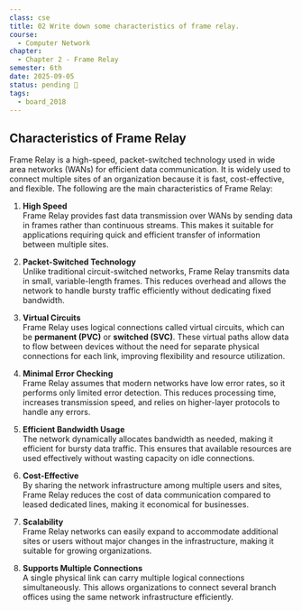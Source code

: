 ```yaml
---
class: cse
title: 02 Write down some characteristics of frame relay.
course:
  - Computer Network
chapter:
  - Chapter 2 - Frame Relay
semester: 6th
date: 2025-09-05
status: pending 🛑
tags:
  - board_2018
---
```


## Characteristics of Frame Relay

Frame Relay is a high-speed, packet-switched technology used in wide area networks (WANs) for efficient data communication. It is widely used to connect multiple sites of an organization because it is fast, cost-effective, and flexible. The following are the main characteristics of Frame Relay:

1. **High Speed**  
    Frame Relay provides fast data transmission over WANs by sending data in frames rather than continuous streams. This makes it suitable for applications requiring quick and efficient transfer of information between multiple sites.
    
2. **Packet-Switched Technology**  
    Unlike traditional circuit-switched networks, Frame Relay transmits data in small, variable-length frames. This reduces overhead and allows the network to handle bursty traffic efficiently without dedicating fixed bandwidth.
    
3. **Virtual Circuits**  
    Frame Relay uses logical connections called virtual circuits, which can be **permanent (PVC)** or **switched (SVC)**. These virtual paths allow data to flow between devices without the need for separate physical connections for each link, improving flexibility and resource utilization.
    
4. **Minimal Error Checking**  
    Frame Relay assumes that modern networks have low error rates, so it performs only limited error detection. This reduces processing time, increases transmission speed, and relies on higher-layer protocols to handle any errors.
    
5. **Efficient Bandwidth Usage**  
    The network dynamically allocates bandwidth as needed, making it efficient for bursty data traffic. This ensures that available resources are used effectively without wasting capacity on idle connections.
    
6. **Cost-Effective**  
    By sharing the network infrastructure among multiple users and sites, Frame Relay reduces the cost of data communication compared to leased dedicated lines, making it economical for businesses.
    
7. **Scalability**  
    Frame Relay networks can easily expand to accommodate additional sites or users without major changes in the infrastructure, making it suitable for growing organizations.
    
8. **Supports Multiple Connections**  
    A single physical link can carry multiple logical connections simultaneously. This allows organizations to connect several branch offices using the same network infrastructure efficiently.
